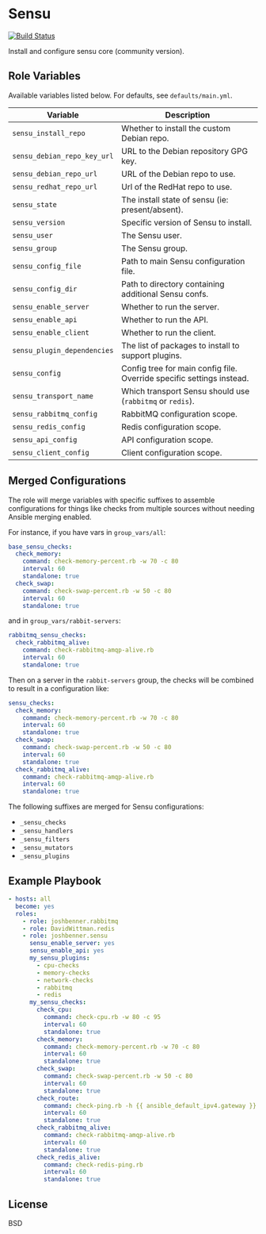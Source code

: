 Sensu
=====

[![Build Status](https://travis-ci.org/joshbenner/ansible-role-sensu.svg?branch=master)](https://travis-ci.org/joshbenner/ansible-role-sensu)

Install and configure sensu core (community version).

Role Variables
--------------
Available variables listed below. For defaults, see `defaults/main.yml`.

| Variable                    | Description                                                           |
|-----------------------------|-----------------------------------------------------------------------|
| `sensu_install_repo`        | Whether to install the custom Debian repo.                            |
| `sensu_debian_repo_key_url` | URL to the Debian repository GPG key.                                 |
| `sensu_debian_repo_url`     | URL of the Debian repo to use.                                        |
| `sensu_redhat_repo_url`     | Url of the RedHat repo to use.                                        |
| `sensu_state`               | The install state of sensu (ie: present/absent).                      |
| `sensu_version`             | Specific version of Sensu to install.                                 |
| `sensu_user`                | The Sensu user.                                                       |
| `sensu_group`               | The Sensu group.                                                      |
| `sensu_config_file`         | Path to main Sensu configuration file.                                |
| `sensu_config_dir`          | Path to directory containing additional Sensu confs.                  |
| `sensu_enable_server`       | Whether to run the server.                                            |
| `sensu_enable_api`          | Whether to run the API.                                               |
| `sensu_enable_client`       | Whether to run the client.                                            |
| `sensu_plugin_dependencies` | The list of packages to install to support plugins.                   |
| `sensu_config`              | Config tree for main config file. Override specific settings instead. |
| `sensu_transport_name`      | Which transport Sensu should use (`rabbitmq` or `redis`).             |
| `sensu_rabbitmq_config`     | RabbitMQ configuration scope.                                         |
| `sensu_redis_config`        | Redis configuration scope.                                            |
| `sensu_api_config`          | API configuration scope.                                              |
| `sensu_client_config`       | Client configuration scope.                                           |

Merged Configurations
---------------------

The role will merge variables with specific suffixes to assemble configurations for things like checks from multiple sources without needing Ansible merging enabled.

For instance, if you have vars in `group_vars/all`:

```yml
base_sensu_checks:
  check_memory:
    command: check-memory-percent.rb -w 70 -c 80
    interval: 60
    standalone: true
  check_swap:
    command: check-swap-percent.rb -w 50 -c 80
    interval: 60
    standalone: true
```

and in `group_vars/rabbit-servers`:

```yaml
rabbitmq_sensu_checks:
  check_rabbitmq_alive:
    command: check-rabbitmq-amqp-alive.rb
    interval: 60
    standalone: true
```

Then on a server in the `rabbit-servers` group, the checks will be combined to result in a configuration like:

```yaml
sensu_checks:
  check_memory:
    command: check-memory-percent.rb -w 70 -c 80
    interval: 60
    standalone: true
  check_swap:
    command: check-swap-percent.rb -w 50 -c 80
    interval: 60
    standalone: true
  check_rabbitmq_alive:
    command: check-rabbitmq-amqp-alive.rb
    interval: 60
    standalone: true
```

The following suffixes are merged for Sensu configurations:

* `_sensu_checks`
* `_sensu_handlers`
* `_sensu_filters`
* `_sensu_mutators`
* `_sensu_plugins`

Example Playbook
----------------

```yaml
- hosts: all
  become: yes
  roles:
    - role: joshbenner.rabbitmq
    - role: DavidWittman.redis
    - role: joshbenner.sensu
      sensu_enable_server: yes
      sensu_enable_api: yes
      my_sensu_plugins:
        - cpu-checks
        - memory-checks
        - network-checks
        - rabbitmq
        - redis
      my_sensu_checks:
        check_cpu:
          command: check-cpu.rb -w 80 -c 95
          interval: 60
          standalone: true
        check_memory:
          command: check-memory-percent.rb -w 70 -c 80
          interval: 60
          standalone: true
        check_swap:
          command: check-swap-percent.rb -w 50 -c 80
          interval: 60
          standalone: true
        check_route:
          command: check-ping.rb -h {{ ansible_default_ipv4.gateway }} -W 90 -C 50
          interval: 60
          standalone: true
        check_rabbitmq_alive:
          command: check-rabbitmq-amqp-alive.rb
          interval: 60
          standalone: true
        check_redis_alive:
          command: check-redis-ping.rb
          interval: 60
          standalone: true
```

License
-------

BSD
